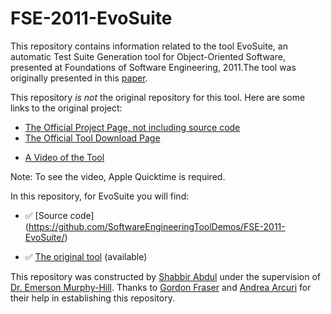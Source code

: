 
# FSE-2011-EvoSuite

This repository contains information related to the tool EvoSuite, an automatic Test Suite Generation tool for Object-Oriented Software, presented at Foundations of Software Engineering, 2011.The tool was originally presented in this [paper](http://dl.acm.org/citation.cfm?doid=2025113.2025179).

This repository *is not* the original repository for this tool. Here are some links to the original project:

+ [The Official Project Page, not including source code](http://www.evosuite.org)
+ [The Official Tool Download Page](http://www.evosuite.org/downloads/)
- [A Video of the Tool](http://www.evosuite.org/documentation/eclipse-plugin/)

Note: To see the video, Apple Quicktime is required.

In this repository, for EvoSuite you will find:

+ :white_check_mark: [Source code] (https://github.com/SoftwareEngineeringToolDemos/FSE-2011-EvoSuite/)
- :white_check_mark: [The original tool](https://github.com/SoftwareEngineeringToolDemos/FSE-2011-EvoSuite/blob/master/evosuite-1.0.1.jar) (available) 

This repository was constructed by [Shabbir Abdul](https://github.com/shabbirabdul) under the supervision of [Dr. Emerson Murphy-Hill](https://github.com/CaptainEmerson). Thanks to [Gordon Fraser](https://github.com/gofraser) and [Andrea Arcuri](https://github.com/arcuri82) for their help in establishing this repository.
